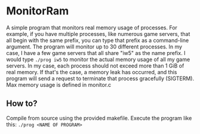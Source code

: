 # MonitorRam
A simple program that monitors real memory usage of processes.
For example, if you have multiple processes, like numerous game servers, that all begin with the same prefix, you can type that prefix as a command-line argument.
The program will monitor up to 30 different processes.
In my case, I have a few game servers that all share "iw5" as the name prefix.
I would type `./prog iw5` to monitor the actual memory usage of all my game servers.
In my case, each process should not exceed more than 1 GiB of real memory.
If that's the case, a memory leak has occurred, and this program will send a request to terminate that process gracefully (SIGTERM).
Max memory usage is defined in monitor.c

## How to?

Compile from source using the provided makefile.
Execute the program like this: `./prog <NAME OF PROGRAM>`
